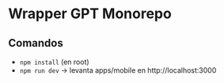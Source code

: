 # Wrapper GPT Monorepo


## Comandos
- `npm install` (en root)
- `npm run dev` → levanta apps/mobile en http://localhost:3000